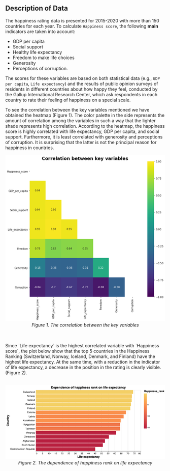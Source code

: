 ## Description of Data

The happiness rating data is presented for 2015-2020 with more than 150 countries for each year. To calculate `Happiness score`, the following **main** indicators are taken into account:

- GDP per capita
- Social support
- Healthy life expectancy
- Freedom to make life choices
- Generosity
- Perceptions of corruption.

The scores for these variables are based on both statistical data (e.g., `GDP per capita`, `Life expectancy`) and the results of public opinion surveys of residents in different countries about how happy they feel, conducted by the Gallup International Research Center, which ask respondents in each country to rate their feeling of happiness on a special scale.

To see the correlation between the key variables mentioned we have obtained the heatmap (Figure 1). The color palette in the side represents the amount of correlation among the variables in such a way that the lighter shade represents high correlation. According to the heatmap, the happiness score is highly correlated with life expectancy, GDP per capita, and social support. Furthermore, it is least correlated with generosity and perceptions of corruption. It is surprising that the latter is not the principal reason for happiness in countries.
<br />

<p align="center">
  <img src="plot1.png" />
  <br>
  <em>Figure 1. The correlation between the key variables</em>
</p>

<br />
<br />
Since `Life expectancy` is the highest correlated variable with `Happiness score`, the plot below show that the top 5 countries in the Happiness Ranking (Switzerland, Norway, Iceland, Denmark, and Finland) have the highest life expectancy. At the same time, with a reduction in the indicator of life expectancy, a decrease in the position in the rating is clearly visible. (Figure 2).
<br />
<br />

<p align="center">
  <img src="plot2.png" />
  <br>
  <em>Figure 2. The dependence of happiness rank on life expectancy</em>
</p>
<br />